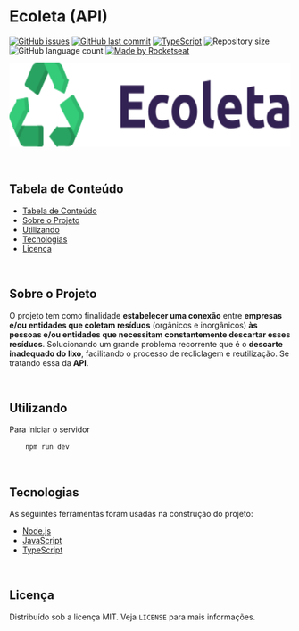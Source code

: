 # Ecoleta (API)

<!-- PROJECT SHIELDS -->

[![GitHub issues](https://img.shields.io/github/issues-raw/CarlosETB/ecoleta-mobile.svg)](https://github.com/CarlosETB/ecoleta-mobile/issues)
[![GitHub last commit](https://img.shields.io/github/last-commit/CarlosETB/ecoleta-mobile.svg)](https://github.com/CarlosETB/ecoleta-mobile/commits/master)
[![TypeScript](https://badges.frapsoft.com/typescript/code/typescript.png?v=101)](https://github.com/CarlosETB/typescript-badges/)
<img alt="Repository size" src="https://img.shields.io/github/repo-size/CarlosETB/ecoleta-api">
<img alt="GitHub language count" src="https://img.shields.io/github/languages/count/CarlosETB/ecoleta-api?color=%2304D361">
<a href="https://rocketseat.com.br">
<img alt="Made by Rocketseat" src="https://img.shields.io/badge/made%20by-Rocketseat-%237519C1">
</a>

<!-- PROJECT LOGO -->

<p align="center">
    <img height="150px" src='./assets/logo.svg' alt="Logo">
</p>

<br />

<!-- TABLE OF CONTENTS -->

## Tabela de Conteúdo

- [Tabela de Conteúdo](#tabela-de-conte%C3%BAdo)
- [Sobre o Projeto](#sobre-o-projeto)
- [Utilizando](#utilizando)
- [Tecnologias](#tecnologias)
- [Licença](#licen%C3%A7a)

<br />

<!-- ABOUT THE PROJECT -->

## Sobre o Projeto

O projeto tem como finalidade **estabelecer uma conexão** entre **empresas e/ou entidades que coletam resíduos** (orgânicos e inorgânicos) **às pessoas e/ou entidades que necessitam constantemente descartar esses resíduos**. Solucionando um grande problema recorrente que é o **descarte inadequado do lixo**, facilitando o processo de recliclagem e reutilização. Se tratando essa da **API**.

<br />

<!-- USING -->

## Utilizando

Para iniciar o servidor

```sh
    npm run dev
```

<br />

## Tecnologias

As seguintes ferramentas foram usadas na construção do projeto:

- [Node.js](https://nodejs.org/)
- [JavaScript](https://www.javascript.com/)
- [TypeScript](https://www.typescriptlang.org/)

<br />

<!-- LICENSE -->

## Licença

Distribuído sob a licença MIT. Veja `LICENSE` para mais informações.

